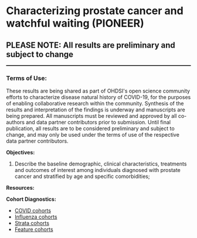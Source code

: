 Characterizing prostate cancer and watchful waiting (PIONEER)
=============
<h2>PLEASE NOTE: All results are preliminary and subject to change</h2>

<hr class="w-100" style="border-top: black 1px solid;">

<h3>Terms of Use:</h3>
<p>These results are being shared as part of OHDSI's open science community efforts to characterize disease natural history of COVID-19, for the purposes of enabling collaborative research within the community.  Synthesis of the results and interpretation of the findings is underway and manuscripts are being prepared.  All manuscripts must be reviewed and approved by all co-authors and data partner contributors prior to submission.  Until final publication, all results are to be considered preliminary and subject to change, and may only be used under the terms of use of the respective data partner contributors.</p>

**Objectives:**<br>
1) Describe the baseline demographic, clinical characteristics, treatments and outcomes of interest among individuals diagnosed with prostate cancer and stratified by age and specific comorbidities;<br>

**Resources:**<br>


**Cohort Diagnostics:**<br>
- <a href="https://data.ohdsi.org/Covid19CharacterizationCharybdisDiagCovid/">COVID cohorts</a>
- <a href="https://data.ohdsi.org/Covid19CharacterizationCharybdisDiagInfluenza/">Influenza cohorts</a>
- <a href="https://data.ohdsi.org/Covid19CharacterizationCharybdisDiagStrata/">Strata cohorts</a>
- <a href="https://data.ohdsi.org/Covid19CharacterizationCharybdisDiagFeature/">Feature cohorts</a>
